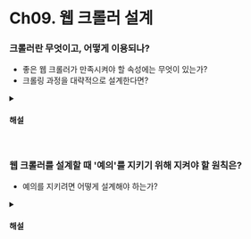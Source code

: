 # Ch09. 웹 크롤러 설계

### 크롤러란 무엇이고, 어떻게 이용되나?
* 좋은 웹 크롤러가 만족시켜야 할 속성에는 무엇이 있는가?
* 크롤링 과정을 대략적으로 설계한다면?

<details>
<summary><h4>해설</h4></summary>

> 크롤러란 무엇이고, 어떻게 이용되나?
* 검색 엔진에서 널리 쓰는 기술로, 웹에 새로 올라오거나 갱신된 콘텐츠를 찾아내는 것이 주된 목적이다.
* 검색 엔진 인덱싱, 웹 아카이빙, 웹 마이닝, 웹 모니터링 등으로 이용된다.

> 좋은 웹 크롤러가 만족시켜야 할 속성에는 무엇이 있는가?
* 규모 확장성, 안정성, 예절, 확장성

> 크롤링 과정을 대략적으로 설계한다면?
* 시작 URL 집합 → 미수집 URL 저장소 → HTML 다운로더 → 컨텐츠 파서 → 중복 컨텐츠 검사 → URL 추출기 → URL 필터 → URL 저장소
</details>


<br>

### 웹 크롤러를 설계할 때 '예의'를 지키기 위해 지켜야 할 원칙은?

* 예의를 지키려면 어떻게 설계해야 하는가?

<details>
<summary><h4>해설</h4></summary>

> 웹 크롤러를 설계할 때 '예의'를 지키기 위해 지켜야 할 원칙은?
* 동일 웹 사이트에 대해서는 한 번에 한 페이지만 요청해야 한다.

> 예의를 지키려면 어떻게 설계해야 하는가?
* 같은 웹 사이트의 페이지를 다운받는 태스크는 시간차를 두고 실행하게 한다.
* 웹사이트의 호스트명과 다운로드를 수행하는 작업 스레드 사이의 관계를 유지해 해당 큐에서 꺼낸 URL만 다운로드 하도록 한다.
* 큐 라우터, 매핑 테이브, FIFO 큐가 사용된다.
</details>
